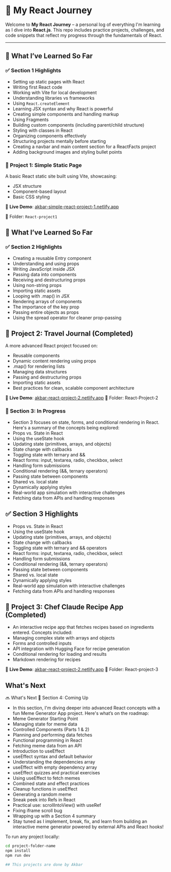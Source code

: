 
# 🚀 My React Journey

Welcome to **My React Journey** – a personal log of everything I'm learning as I dive into **React.js**. This repo includes practice projects, challenges, and code snippets that reflect my progress through the fundamentals of React.

---

## 🧠 What I’ve Learned So Far

### ✅ Section 1 Highlights

- Setting up static pages with React
- Writing first React code
- Working with Vite for local development
- Understanding libraries vs frameworks
- Using `React.createElement`
- Learning JSX syntax and why React is powerful
- Creating simple components and handling markup
- Using Fragments
- Building custom components (including parent/child structure)
- Styling with classes in React
- Organizing components effectively
- Structuring projects mentally before starting
- Creating a navbar and main content section for a ReactFacts project
- Adding background images and styling bullet points


### 📌 Project 1: Simple Static Page

A basic React static site built using Vite, showcasing:

- JSX structure  
- Component-based layout  
- Basic CSS styling  

🔗 **Live Demo**: [akbar-simple-react-project-1.netlify.app](https://akbar-simple-react-project-1.netlify.app/)

📂 Folder: `React-project1` 

## 🧠 What I’ve Learned So Far

### ✅ Section 2 Highlights

- Creating a reusable Entry component
-  Understanding and using props
-  Writing JavaScript inside JSX
-  Passing data into components
-  Receiving and destructuring props
-  Using non-string props
-  Importing static assets
-  Looping with .map() in JSX
-  Rendering arrays of components
-  The importance of the key prop
-  Passing entire objects as props
-  Using the spread operator for cleaner prop-passing

## 📌 Project 2: Travel Journal (Completed)

A more advanced React project focused on:

- Reusable components
- Dynamic content rendering using props
- .map() for rendering lists
- Managing data structures
- Passing and destructuring props
- Importing static assets
- Best practices for clean, scalable component architecture

🔗 **Live Demo**: [akbar-react-project-2.netlify.app](https://akbar-react-project-2.netlify.app/)
📂 Folder: React-Project-2


### 🚧 Section 3: In Progress

- Section 3 focuses on state, forms, and conditional rendering in React. Here's a summary of the concepts being explored:
- Props vs. State in React
- Using the useState hook
- Updating state (primitives, arrays, and objects)
- State change with callbacks
- Toggling state with ternary and &&
- React forms: input, textarea, radio, checkbox, select
- Handling form submissions
- Conditional rendering (&&, ternary operators)
- Passing state between components
- Shared vs. local state
- Dynamically applying styles
- Real-world app simulation with interactive challenges
- Fetching data from APIs and handling responses

## ✅ Section 3 Highlights

-  Props vs. State in React
-  Using the useState hook
-  Updating state (primitives, arrays, and objects)
-  State change with callbacks
-  Toggling state with ternary and && operators
-  React forms: input, textarea, radio, checkbox, select
-  Handling form submissions
-  Conditional rendering (&&, ternary operators)
-  Passing state between components
-  Shared vs. local state
-  Dynamically applying styles
-  Real-world app simulation with interactive challenges
-  Fetching data from APIs and handling responses

## 📌 Project 3: Chef Claude Recipe App (Completed)

- An interactive recipe app that fetches recipes based on ingredients entered. Concepts included:
- Managing complex state with arrays and objects
- Forms and controlled inputs
- API integration with Hugging Face for recipe generation
- Conditional rendering for loading and results
- Markdown rendering for recipes

🔗 **Live Demo**: [akbar-react-project-2.netlify.app](https://akbar-project-3-chef-claude.netlify.app/)
📂 Folder: React-project-3



## What's Next

🔜 What's Next
🚧 Section 4: Coming Up
- In this section, I'm diving deeper into advanced React concepts with a fun Meme Generator App project. Here's what’s on the roadmap:
- Meme Generator Starting Point
- Managing state for meme data
- Controlled Components (Parts 1 & 2)
- Planning and performing data fetches
- Functional programming in React
- Fetching meme data from an API
- Introduction to useEffect
- useEffect syntax and default behavior
- Understanding the dependencies array
- useEffect with empty dependency array
- useEffect quizzes and practical exercises
- Using useEffect to fetch memes
- Combined state and effect practices
- Cleanup functions in useEffect
- Generating a random meme
- Sneak peek into Refs in React
- Practical use: scrollIntoView() with useRef
- Fixing iframe scroll bug
- Wrapping up with a Section 4 summary
- Stay tuned as I implement, break, fix, and learn from building an interactive meme generator powered by external APIs and React hooks!


To run any project locally:

```bash
cd project-folder-name
npm install
npm run dev

## This projects are done by Akbar